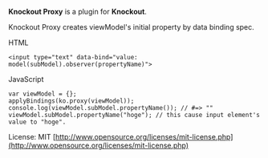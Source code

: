 **Knockout Proxy** is a plugin for **Knockout**.

Knockout Proxy creates viewModel's initial property by data binding spec.


HTML

    <input type="text" data-bind="value: model(subModel).observer(propertyName)">

JavaScript

    var viewModel = {};
    applyBindings(ko.proxy(viewModel));
    console.log(viewModel.subModel.propertyName()); // #=> ""
    viewModel.subModel.propertyName("hoge"); // this cause input element's value to "hoge".


License: MIT [http://www.opensource.org/licenses/mit-license.php](http://www.opensource.org/licenses/mit-license.php)


